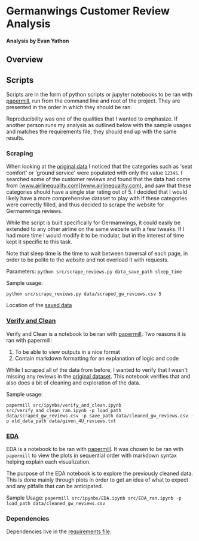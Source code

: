 # Germanwings Customer Review Analysis
#### Analysis by Evan Yathon

## Overview



## Scripts

Scripts are in the form of python scripts or jupyter notebooks to be ran with [papermill](https://github.com/nteract/papermill), run from the command line and root of the project.  They are presented in the order in which they should be ran.

Reproducibility was one of the qualities that I wanted to emphasize.  If another person runs my analysis as outlined below with the sample usages and matches the requirements file, they should end up with the same results.

### Scraping

When looking at the [original data](data/given_4U_reviews.txt) I noticed that the categories such as 'seat comfort' or 'ground service' were populated with only the value `12345`.  I searched some of the customer reviews and found that the data had come from [www.airlinequality.com](www.airlinequality.com), and saw that these categories should have a single star rating out of 5.  I decided that I would likely have a more comprehensive dataset to play with if these categories were correctly filled, and thus decided to scrape the website for Germanwings reviews.

While the script is built specifically for Germanwings, it could easily be extended to any other airline on the same website with a few tweaks.  If I had more time I would modify it to be modular, but in the interest of time kept it specific to this task.

Note that sleep time is the time to wait between traversal of each page, in order to be polite to the website and not overload it with requests.

Parameters:
`python src/scrape_reviews.py data_save_path sleep_time`

Sample usage:

```
python src/scrape_reviews.py data/scraped_gw_reviews.csv 5
```

Location of the [saved data](data/cleaned_gw_reviews.csv)

### [Verify and Clean](src/verify_and_clean_ran.ipynb)

Verify and Clean is a notebook to be ran with [papermill](https://github.com/nteract/papermill).  Two reasons it is ran with papermill:
1. To be able to view outputs in a nice format
2. Contain markdown formatting for an explanation of logic and code

While I scraped all of the data from before, I wanted to verify that I wasn't missing any reviews in the [original dataset](data/given_4U_reviews.txt).  This notebook verifies that and also does a bit of cleaning and exploration of the data.

Sample usage:

`papermill src/ipynbs/verify_and_clean.ipynb src/verify_and_clean_ran.ipynb -p load_path data/scraped_gw_reviews.csv -p save_path data/cleaned_gw_reviews.csv -p old_data_path data/given_4U_reviews.txt`

### [EDA](src/EDA_ran.ipynb)

EDA is a notebook to be ran with [papermill](https://github.com/nteract/papermill).  It was chosen to be ran with `papermill` to view the plots in sequential order with markdown syntax helping explain each visualization.

The purpose of the EDA notebook is to explore the previously cleaned data. This is done mainly through plots in order to get an idea of what to expect and any pitfalls that can be anticipated.

Sample Usage:
`papermill src/ipynbs/EDA.ipynb src/EDA_ran.ipynb -p load_path data/cleaned_gw_reviews.csv`

### Dependencies

Dependencies live in the [requirements file](requirements.txt).
